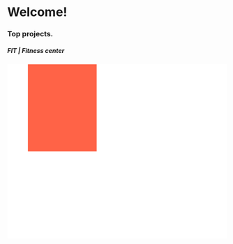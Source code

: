
# Welcome!

### Top projects.
<div align="left" width="100%" background="Orange">
	<h5>FIT | Fitness center</h5>
	<img src="git.svg" width="100%" height="400" onClick="this.style.display='none'" alt="Click to see the source">
</div> 


